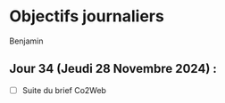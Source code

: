 # Objectifs journaliers

Benjamin

## Jour 34 (Jeudi 28 Novembre 2024) :

- [ ] Suite du brief Co2Web
